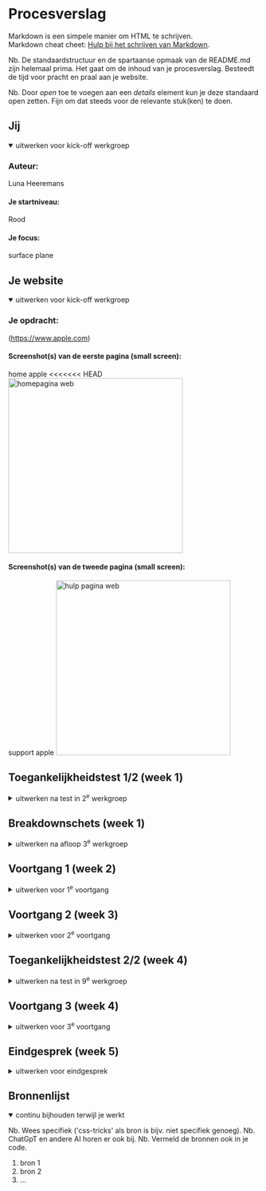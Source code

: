 # Procesverslag
Markdown is een simpele manier om HTML te schrijven.  
Markdown cheat cheet: [Hulp bij het schrijven van Markdown](https://github.com/adam-p/markdown-here/wiki/Markdown-Cheatsheet).

Nb. De standaardstructuur en de spartaanse opmaak van de README.md zijn helemaal prima. Het gaat om de inhoud van je procesverslag. Besteedt de tijd voor pracht en praal aan je website.

Nb. Door *open* toe te voegen aan een *details* element kun je deze standaard open zetten. Fijn om dat steeds voor de relevante stuk(ken) te doen.





## Jij

<details open>
  <summary>uitwerken voor kick-off werkgroep</summary>

  ### Auteur:
  Luna Heeremans

  #### Je startniveau:
  Rood

  #### Je focus:
  surface plane
 
</details>





## Je website

<details open>
  <summary>uitwerken voor kick-off werkgroep</summary>

  ### Je opdracht:
 (https://www.apple.com)

  #### Screenshot(s) van de eerste pagina (small screen): 
  home apple 
<<<<<<< HEAD
  <img src="readme-images/apple home.png" width="350px" alt="homepagina web">

  #### Screenshot(s) van de tweede pagina (small screen):
  support apple
  <img src="readme-images/apple support.png" width="350px" alt="hulp pagina web">
 
</details>



## Toegankelijkheidstest 1/2 (week 1)

<details>
  <summary>uitwerken na test in 2<sup>e</sup> werkgroep</summary>

  ### Bevindingen
  Lijst met je bevindingen die in de test naar voren kwamen:
<li> <ul>Voice leest alles netjes en duidelijk voor, zonder enige foutjes.</ul>
  <ul>Alt tekst gaat wel veel fout, vooral bij symbolen</ul>
  <ul>Grote teksten worden voorgelezen, maar het is wel lastig omdat die qua spelling voorleest.</ul>
  <ul>Alle grote foto's hebben wel een goede alt.</ul>
  <ul>De website heeft geen functie van dark-mode.</ul>
  <ul>Tijdens het testen springt de voice-over van teksten voorlezen naar per letter voorlezen.</ul>
  <ul>Bij lijstjes leest die netjes van boven naar beneden, maar kan ook van links naar rechts</ul>
  <ul>Wat wel vervelend is, is dat hij blijft vasthangen op voetnoten</ul>
  <ul>Bij de apple + film stukje, leest die het voor en heeft die juiste alt tekst. </ul>
  <ul>Het laat weten hoeveel onderdelen er per onderwerp of onderdeel staat.</ul>
</li>

</details>



## Breakdownschets (week 1)

<details>
  <summary>uitwerken na afloop 3<sup>e</sup> werkgroep</summary>

  ### de hele pagina: 
  <img src="readme-images/apple home.png" width="375px" alt="breakdown van de hele pagina">

  ### dynamisch deel (bijv menu): 
  <img src="readme-images/Home.png" width="375px" alt="header">

  ### wellicht nog een dynamisch deel (bijv filter): 
  <img src="readme-images/stuk1.png" width="375px" alt="pagina stuk 1">

  ### dynamisch deel (bijv menu): 
  <img src="readme-images/stuk2.png" width="375px" alt="pagina stuk 2">

   ### dynamisch deel (bijv menu): 
  <img src="readme-images/stuk3.png" width="375px" alt="pagina stuk 3">

   ### dynamisch deel (bijv menu): 
  <img src="readme-images/stuk4.png" width="375px" alt="pagina stuk 4">

  ### wellicht nog een dynamisch deel (bijv filter): 
  <img src="readme-images/footer.png" width="375px" alt="de footer">

</details>





## Voortgang 1 (week 2)

<details>
  <summary>uitwerken voor 1<sup>e</sup> voortgang</summary>

  ### Stand van zaken
  hier dit ging goed & dit was lastig (neem ook screenshots op van delen van je website en code)
 <img src="readme-images/FireShot Capture 003 - Apple_Luna - 127.0.0.1.png" width="375px" alt="pagina stuk 2">

  ### Agenda voor meeting
  samen met je groepje opstellen

  | Joost      <br> | Luna         <br>          | iris      
  | tekst en foto's over elkaar            | Align items of justify | hetzelfde als joost       
  | pixels      | goed iets oproepen     | hetzelfde als luna    
  | svg images  | :nth child of h2 t {   |  binnen een grid afbeeldingen centreren
  |           |                

  ### Verslag van meeting
  hier na afloop snel de uitkomsten van de meeting vastleggen

  - punt 1
  - punt 2
  - nog een punt
  - ...

</details>





## Voortgang 2 (week 3)

<details>
  <summary>uitwerken voor 2<sup>e</sup> voortgang</summary>

  ### Stand van zaken
  hier dit ging goed & dit was lastig (neem ook screenshots op van delen van je website en code)


  ### Agenda voor meeting
  samen met je groepje opstellen

  | student 1      | student 2          | student 3    | student 4        |
  | ---            | ---                | ---          | ---              |
  | dit bespreken  | en dit             | en ik dit    | en dan ik dat    |
  | en dat ook nog | dit als er tijd is | nog een punt | dit wil ik zeker |
  | ...            | ...                | ...          | ...              |


  ### Verslag van meeting
  hier na afloop snel de uitkomsten van de meeting vastleggen

  - punt 1
  - punt 2
  - nog een punt
- ...

</details>





## Toegankelijkheidstest 2/2 (week 4)

<details>
  <summary>uitwerken na test in 9<sup>e</sup> werkgroep</summary>

  ### Bevindingen
  Lijst met je bevindingen die in de test naar voren kwamen (geef ook aan wat er verbeterd is):

</details>





## Voortgang 3 (week 4)

<details>
  <summary>uitwerken voor 3<sup>e</sup> voortgang</summary>

  ### Stand van zaken
  hier dit ging goed & dit was lastig (neem ook screenshots op van delen van je website en code)


  ### Agenda voor meeting
  samen met je groepje opstellen

  | student 1      | student 2          | student 3    | student 4        |
  | ---            | ---                | ---          | ---              |
  | dit bespreken  | en dit             | en ik dit    | en dan ik dat    |
  | en dat ook nog | dit als er tijd is | nog een punt | dit wil ik zeker |
  | ...            | ...                | ...          | ...              |


  ### Verslag van meeting
  hier na afloop snel de uitkomsten van de meeting vastleggen

  - punt 1
  - punt 2
  - nog een punt
  - ...

</details>





## Eindgesprek (week 5)

<details>
  <summary>uitwerken voor eindgesprek</summary>

  ### Je uitkomst - karakteristiek screenshots:
  <img src="readme-images/dummy-plaatje.jpg" width="375px" alt="uitomst opdracht 1">


  ### Dit ging goed/Heb ik geleerd: 
  Korte omschrijving met plaatjes

  <img src="readme-images/dummy-plaatje.jpg" width="375px" alt="top">


  ### Dit was lastig/Is niet gelukt:
  Korte omschrijving met plaatjes

  <img src="readme-images/dummy-plaatje.jpg" width="375px" alt="bummer">
</details>





## Bronnenlijst

<details open>
  <summary>continu bijhouden terwijl je werkt</summary>

  Nb. Wees specifiek ('css-tricks' als bron is bijv. niet specifiek genoeg). 
  Nb. ChatGpT en andere AI horen er ook bij.
  Nb. Vermeld de bronnen ook in je code.

  1. bron 1
  2. bron 2
  3. ...

</details>
